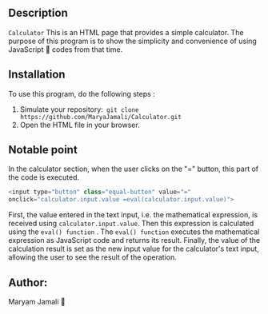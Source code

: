## Description
```Calculator``` This is an HTML page that provides a simple calculator.
 The purpose of this program is to show the simplicity and convenience of using JavaScript 🧡 codes from that time.

## Installation
To use this program, do the following steps :
1. Simulate your repository:``` git clone https://github.com/MaryaJamali/Calculator.git```
2. Open the HTML file in your browser.

## Notable point
In the calculator section, when the user clicks on the "=" button, this part of the code is executed.
```JavaScript 
<input type="button" class="equal-button" value="="
onclick="calculator.input.value =eval(calculator.input.value)">
```
First, the value entered in the text input, i.e. the mathematical expression, is received using ```calculator.input.value```.
Then this expression is calculated using the ```eval() function``` . The ```eval() function``` executes the mathematical expression
as JavaScript code and returns its result. Finally, the value of the calculation result is set as the new input value for
 the calculator's text input, allowing the user to see the result of the operation.

## Author:
Maryam Jamali 🤍
